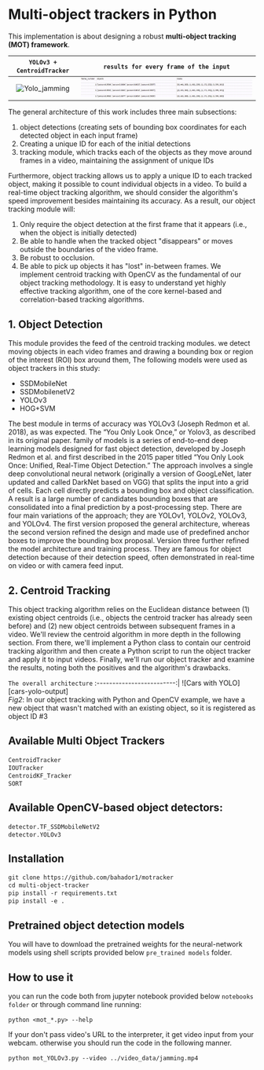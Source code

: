 [Yolo_jamming]: docs/result.gif "Sample Output with YOLO"
[csv_output]: docs/output.gif "csv output"



# Multi-object trackers in Python
This implementation is about designing a robust __multi-object tracking (MOT) framework__.

`YOLOv3 + CentroidTracker` |  `results for every frame of the input`
:-------------------------:|:-------------------------:
![Yolo_jamming][Yolo_jamming]  |  ![csv_output][csv_output]



The general architecture of this work includes three main subsections:
1.	object detections (creating sets of bounding box coordinates for each detected object in each input frame)
2.	Creating a unique ID for each of the initial detections
3.	tracking module, which tracks each of the objects as they move around frames in a video, maintaining the assignment of unique IDs


Furthermore, object tracking allows us to apply a unique ID to each tracked object, making it possible to count individual objects in a video. 
To build a real-time object tracking algorithm, we should consider the algorithm's speed improvement besides maintaining its accuracy. As a result, our object tracking module will:
1.	Only require the object detection at the first frame that it appears (i.e., when the object is initially detected)
2.	Be able to handle when the tracked object "disappears" or moves outside the boundaries of the video frame.
3.	Be robust to occlusion.
4.	Be able to pick up objects it has "lost" in-between frames.
We implement centroid tracking with OpenCV as the fundamental of our object tracking methodology.
It is easy to understand yet highly effective tracking algorithm, one of the core kernel-based and correlation-based tracking algorithms.

## 1. Object Detection

This module provides the feed of the centroid tracking modules.
we detect moving objects in each video frames and drawing a bounding box or region of the interest (ROI) box around them,
The following models were used as object trackers in this study:


*   SSDMobileNet
*   SSDMobilenetV2
*   YOLOv3
*   HOG+SVM

The best module in terms of accuracy was YOLOv3 (Joseph Redmon et al. 2018), as was expected.
The “You Only Look Once,” or Yolov3, as described in its original paper.  family of models is a series of end-to-end deep learning models designed for fast object detection, developed by Joseph Redmon et al. and first described in the 2015 paper titled “You Only Look Once: Unified, Real-Time Object Detection.”
The approach involves a single deep convolutional neural network (originally a version of GoogLeNet, later updated and called DarkNet based on VGG) that splits the input into a grid of cells. Each cell directly predicts a bounding box and object classification. A result is a large number of candidates bounding boxes that are consolidated into a final prediction by a post-processing step.
There are four main variations of the approach; they are YOLOv1, YOLOv2, YOLOv3, and YOLOv4. The first version proposed the general architecture, whereas the second version refined the design and made use of predefined anchor boxes to improve the bounding box proposal. Version three further refined the model architecture and training process.
They are famous for object detection because of their detection speed, often demonstrated in real-time on video or with camera feed input.


## 2. Centroid Tracking
This object tracking algorithm relies on the Euclidean distance between (1) existing object centroids (i.e., objects the centroid tracker has already seen before) and (2) new object centroids between subsequent frames in a video.
We'll review the centroid algorithm in more depth in the following section. From there, we'll implement a Python class to contain our centroid tracking algorithm and then create a Python script to run the object tracker and apply it to input videos.
Finally, we'll run our object tracker and examine the results, noting both the positives and the algorithm's drawbacks.

`The overall architecture` 
:-------------------------:|
![Cars with YOLO][cars-yolo-output]  
*Fig2*: In our object tracking with Python and OpenCV example, we have a new object that wasn't matched with an existing object, so it is registered as object ID #3


## Available Multi Object Trackers

```
CentroidTracker
IOUTracker
CentroidKF_Tracker
SORT
```

## Available OpenCV-based object detectors:

```
detector.TF_SSDMobileNetV2
detector.YOLOv3
```


## Installation

```
git clone https://github.com/bahador1/motracker
cd multi-object-tracker
pip install -r requirements.txt
pip install -e .
```
## Pretrained object detection models

You will have to download the pretrained weights for the neural-network models using shell scripts provided below `pre_trained models` folder. 

  
  
## How to use it

you can run the code both from jupyter notebook provided below `notebooks folder` or through command line running:

```
python <mot_*.py> --help
```
If your don't pass video's URL to the interpreter, it get video input from your webcam. otherwise you should run the code in the following manner. 
```
python mot_YOLOv3.py --video ../video_data/jamming.mp4
```
